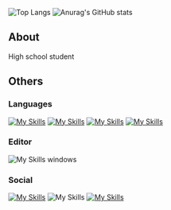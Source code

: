 ![Top Langs](https://github-readme-stats.vercel.app/api/top-langs/?username=nk-331&layout=compact)
![Anurag's GitHub stats](https://github-readme-stats.vercel.app/api?username=nk-331&theme=dark)
## About
<p>High school student</p>

## Others
### Languages
  [![My Skills](https://skillicons.dev/icons?i=html)](https://skillicons.dev)
  [![My Skills](https://skillicons.dev/icons?i=css)](https://skillicons.dev)
  [![My Skills](https://skillicons.dev/icons?i=js)](https://skillicons.dev)
  [![My Skills](https://skillicons.dev/icons?i=py)](https://skillicons.dev)
### Editor
![My Skills](https://skillicons.dev/icons?i=vscode)
windows
### Social
[![My Skills](https://skillicons.dev/icons?i=twitter)](https://twitter.com/kouki_0699)
![My Skills](https://skillicons.dev/icons?i=discord)
[![My Skills](https://skillicons.dev/icons?i=instagram)](https://www.instagram.com/kouki_331n)
